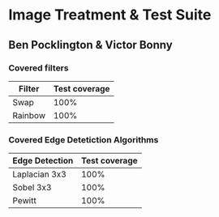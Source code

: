 # Image Treatment & Test Suite
## Ben Pocklington & Victor Bonny

### Covered filters

| Filter        | Test coverage | 
| ------------- | ------------- | 
| Swap          | 100%          | 
| Rainbow       | 100%          |

### Covered Edge Detetiction Algorithms

| Edge Detection  | Test coverage | 
| --------------- | ------------- | 
| Laplacian 3x3   | 100%          | 
| Sobel 3x3       | 100%          |
| Pewitt          | 100%          |
